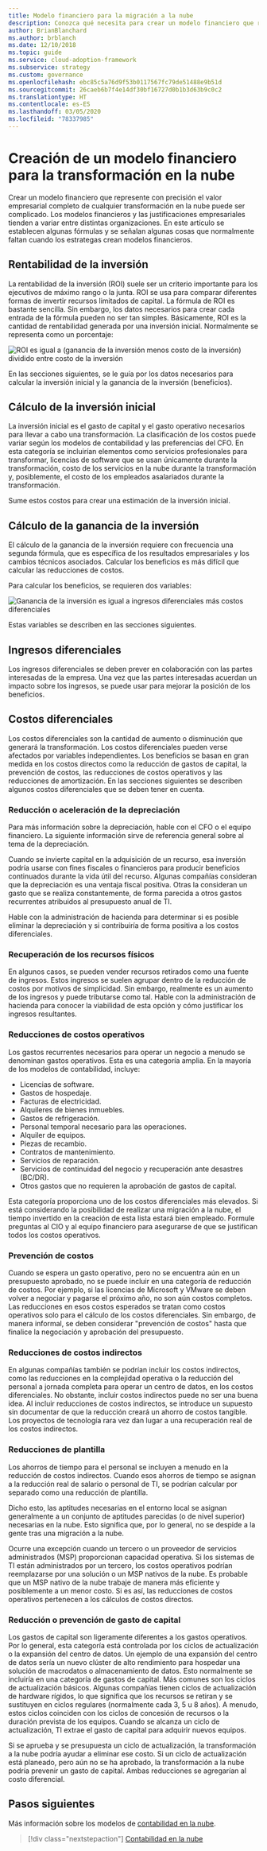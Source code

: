 ```yaml
---
title: Modelo financiero para la migración a la nube
description: Conozca qué necesita para crear un modelo financiero que represente con precisión el valor empresarial completo de una transformación en la nube.
author: BrianBlanchard
ms.author: brblanch
ms.date: 12/10/2018
ms.topic: guide
ms.service: cloud-adoption-framework
ms.subservice: strategy
ms.custom: governance
ms.openlocfilehash: ebc85c5a76d9f53b0117567fc79de51488e9b51d
ms.sourcegitcommit: 26caeb6b7f4e14df30bf16727d0b1b3d63b9c0c2
ms.translationtype: HT
ms.contentlocale: es-ES
ms.lasthandoff: 03/05/2020
ms.locfileid: "78337985"
---
```

# <a name="create-a-financial-model-for-cloud-transformation"></a>Creación de un modelo financiero para la transformación en la nube

Crear un modelo financiero que represente con precisión el valor empresarial completo de cualquier transformación en la nube puede ser complicado. Los modelos financieros y las justificaciones empresariales tienden a variar entre distintas organizaciones. En este artículo se establecen algunas fórmulas y se señalan algunas cosas que normalmente faltan cuando los estrategas crean modelos financieros.

## <a name="return-on-investment"></a>Rentabilidad de la inversión

La rentabilidad de la inversión (ROI) suele ser un criterio importante para los ejecutivos de máximo rango o la junta. ROI se usa para comparar diferentes formas de invertir recursos limitados de capital. La fórmula de ROI es bastante sencilla. Sin embargo, los datos necesarios para crear cada entrada de la fórmula pueden no ser tan simples. Básicamente, ROI es la cantidad de rentabilidad generada por una inversión inicial. Normalmente se representa como un porcentaje:

![ROI es igual a (ganancia de la inversión menos costo de la inversión) dividido entre costo de la inversión](../_images/strategy/formula-roi.png)

En las secciones siguientes, se le guía por los datos necesarios para calcular la inversión inicial y la ganancia de la inversión (beneficios).

## <a name="calculate-initial-investment"></a>Cálculo de la inversión inicial

La inversión inicial es el gasto de capital y el gasto operativo necesarios para llevar a cabo una transformación. La clasificación de los costos puede variar según los modelos de contabilidad y las preferencias del CFO. En esta categoría se incluirían elementos como servicios profesionales para transformar, licencias de software que se usan únicamente durante la transformación, costo de los servicios en la nube durante la transformación y, posiblemente, el costo de los empleados asalariados durante la transformación.

Sume estos costos para crear una estimación de la inversión inicial.

## <a name="calculate-the-gain-from-investment"></a>Cálculo de la ganancia de la inversión

El cálculo de la ganancia de la inversión requiere con frecuencia una segunda fórmula, que es específica de los resultados empresariales y los cambios técnicos asociados. Calcular los beneficios es más difícil que calcular las reducciones de costos.

Para calcular los beneficios, se requieren dos variables:

![Ganancia de la inversión es igual a ingresos diferenciales más costos diferenciales](../_images/strategy/formula-gain-from-investment.png)

Estas variables se describen en las secciones siguientes.

## <a name="revenue-deltas"></a>Ingresos diferenciales

Los ingresos diferenciales se deben prever en colaboración con las partes interesadas de la empresa. Una vez que las partes interesadas acuerdan un impacto sobre los ingresos, se puede usar para mejorar la posición de los beneficios.

## <a name="cost-deltas"></a>Costos diferenciales

Los costos diferenciales son la cantidad de aumento o disminución que generará la transformación. Los costos diferenciales pueden verse afectados por variables independientes. Los beneficios se basan en gran medida en los costos directos como la reducción de gastos de capital, la prevención de costos, las reducciones de costos operativos y las reducciones de amortización. En las secciones siguientes se describen algunos costos diferenciales que se deben tener en cuenta.

### <a name="depreciation-reduction-or-acceleration"></a>Reducción o aceleración de la depreciación

Para más información sobre la depreciación, hable con el CFO o el equipo financiero. La siguiente información sirve de referencia general sobre al tema de la depreciación.

Cuando se invierte capital en la adquisición de un recurso, esa inversión podría usarse con fines fiscales o financieros para producir beneficios continuados durante la vida útil del recurso. Algunas compañías consideran que la depreciación es una ventaja fiscal positiva. Otras la consideran un gasto que se realiza constantemente, de forma parecida a otros gastos recurrentes atribuidos al presupuesto anual de TI.

Hable con la administración de hacienda para determinar si es posible eliminar la depreciación y si contribuiría de forma positiva a los costos diferenciales.

### <a name="physical-asset-recovery"></a>Recuperación de los recursos físicos

En algunos casos, se pueden vender recursos retirados como una fuente de ingresos. Estos ingresos se suelen agrupar dentro de la reducción de costos por motivos de simplicidad. Sin embargo, realmente es un aumento de los ingresos y puede tributarse como tal. Hable con la administración de hacienda para conocer la viabilidad de esta opción y cómo justificar los ingresos resultantes.

### <a name="operational-cost-reductions"></a>Reducciones de costos operativos

Los gastos recurrentes necesarios para operar un negocio a menudo se denominan gastos operativos. Esta es una categoría amplia. En la mayoría de los modelos de contabilidad, incluye:

- Licencias de software.
- Gastos de hospedaje.
- Facturas de electricidad.
- Alquileres de bienes inmuebles.
- Gastos de refrigeración.
- Personal temporal necesario para las operaciones.
- Alquiler de equipos.
- Piezas de recambio.
- Contratos de mantenimiento.
- Servicios de reparación.
- Servicios de continuidad del negocio y recuperación ante desastres (BC/DR).
- Otros gastos que no requieren la aprobación de gastos de capital.

Esta categoría proporciona uno de los costos diferenciales más elevados. Si está considerando la posibilidad de realizar una migración a la nube, el tiempo invertido en la creación de esta lista estará bien empleado. Formule preguntas al CIO y al equipo financiero para asegurarse de que se justifican todos los costos operativos.

### <a name="cost-avoidance"></a>Prevención de costos

Cuando se espera un gasto operativo, pero no se encuentra aún en un presupuesto aprobado, no se puede incluir en una categoría de reducción de costos. Por ejemplo, si las licencias de Microsoft y VMware se deben volver a negociar y pagarse el próximo año, no son aún costos completos. Las reducciones en esos costos esperados se tratan como costos operativos solo para el cálculo de los costos diferenciales. Sin embargo, de manera informal, se deben considerar "prevención de costos" hasta que finalice la negociación y aprobación del presupuesto.

### <a name="soft-cost-reductions"></a>Reducciones de costos indirectos

En algunas compañías también se podrían incluir los costos indirectos, como las reducciones en la complejidad operativa o la reducción del personal a jornada completa para operar un centro de datos, en los costos diferenciales. No obstante, incluir costos indirectos puede no ser una buena idea. Al incluir reducciones de costos indirectos, se introduce un supuesto sin documentar de que la reducción creará un ahorro de costos tangible. Los proyectos de tecnología rara vez dan lugar a una recuperación real de los costos indirectos.

### <a name="headcount-reductions"></a>Reducciones de plantilla

Los ahorros de tiempo para el personal se incluyen a menudo en la reducción de costos indirectos. Cuando esos ahorros de tiempo se asignan a la reducción real de salario o personal de TI, se podrían calcular por separado como una reducción de plantilla.

Dicho esto, las aptitudes necesarias en el entorno local se asignan generalmente a un conjunto de aptitudes parecidas (o de nivel superior) necesarias en la nube. Esto significa que, por lo general, no se despide a la gente tras una migración a la nube.

Ocurre una excepción cuando un tercero o un proveedor de servicios administrados (MSP) proporcionan capacidad operativa. Si los sistemas de TI están administrados por un tercero, los costos operativos podrían reemplazarse por una solución o un MSP nativos de la nube. Es probable que un MSP nativo de la nube trabaje de manera más eficiente y posiblemente a un menor costo. Si es así, las reducciones de costos operativos pertenecen a los cálculos de costos directos.

### <a name="capital-expense-reductions-or-avoidance"></a>Reducción o prevención de gasto de capital

Los gastos de capital son ligeramente diferentes a los gastos operativos. Por lo general, esta categoría está controlada por los ciclos de actualización o la expansión del centro de datos. Un ejemplo de una expansión del centro de datos sería un nuevo clúster de alto rendimiento para hospedar una solución de macrodatos o almacenamiento de datos. Esto normalmente se incluiría en una categoría de gastos de capital. Más comunes son los ciclos de actualización básicos. Algunas compañías tienen ciclos de actualización de hardware rígidos, lo que significa que los recursos se retiran y se sustituyen en ciclos regulares (normalmente cada 3, 5 u 8 años). A menudo, estos ciclos coinciden con los ciclos de concesión de recursos o la duración prevista de los equipos. Cuando se alcanza un ciclo de actualización, TI extrae el gasto de capital para adquirir nuevos equipos.

Si se aprueba y se presupuesta un ciclo de actualización, la transformación a la nube podría ayudar a eliminar ese costo. Si un ciclo de actualización está planeado, pero aún no se ha aprobado, la transformación a la nube podría prevenir un gasto de capital. Ambas reducciones se agregarían al costo diferencial.

## <a name="next-steps"></a>Pasos siguientes

Más información sobre los modelos de [contabilidad en la nube](./cloud-accounting.md).

> [!div class="nextstepaction"]
> [Contabilidad en la nube](./cloud-accounting.md)
